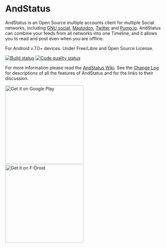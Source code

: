 # AndStatus

AndStatus is an Open Source multiple accounts client for multiple Social networks, including
[GNU social](http://gnu.io/social), [Mastodon](https://github.com/tootsuite/documentation),
[Twitter](https://twitter.com) and [Pump.io](http://pump.io).
AndStatus can combine your feeds from all networks into one Timeline,
and it allows you to read and post even when you are offline.

For Android v.7.0+ devices.
Under Free/Libre and Open Source License.

[![Build status](https://api.travis-ci.org/andstatus/andstatus.svg?branch=master)](https://travis-ci.org/andstatus/andstatus) 
[![Code quality status](https://sonarqube.com/api/badges/gate?key=andstatus)](https://sonarcloud.io/dashboard?id=andstatus)

For more information please read the [AndStatus Wiki](https://github.com/andstatus/andstatus/wiki).
See the [Change Log](http://andstatus.org/changelog.html) for descriptions of all the features of AndStatus
 and for the links to their discussion.

[<img src="https://github.com/andstatus/andstatus/wiki/images/get-it-on-google-play.png" alt="Get it on Google Play" width="250">](https://play.google.com/store/apps/details?id=org.andstatus.app)
[<img src="https://github.com/andstatus/andstatus/wiki/images/15x15.png" width="15">](#)
[<img src="https://github.com/andstatus/andstatus/wiki/images/get-it-on-fdroid.png" alt="Get it on F-Droid" width="250">](https://f-droid.org/repository/browse/?fdid=org.andstatus.app)
